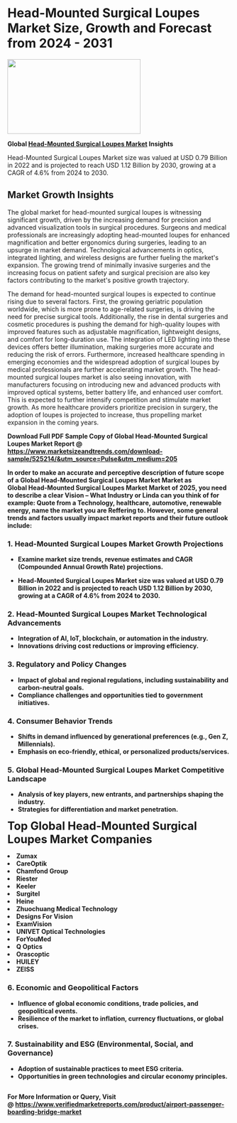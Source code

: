 <H1>Head-Mounted Surgical Loupes Market Size, Growth and Forecast from 2024 - 2031</H1><img class="aligncenter size-medium wp-image-584254" src="https://thirdeyenews.in/wp-content/uploads/2024/09/Global-Market-Research-300x168.jpeg" alt="" width="300" height="168" /><p><strong>Global&nbsp;<a href="https://www.marketsizeandtrends.com/download-sample/525214/&amp;utm_source=Pulse&amp;utm_medium=205">Head-Mounted Surgical Loupes Market</a> Insights</strong></p><p>Head-Mounted Surgical Loupes Market size was valued at USD 0.79 Billion in 2022 and is projected to reach USD 1.12 Billion by 2030, growing at a CAGR of 4.6% from 2024 to 2030.</p><p><h2>Market Growth Insights</h2> <p>The global market for head-mounted surgical loupes is witnessing significant growth, driven by the increasing demand for precision and advanced visualization tools in surgical procedures. Surgeons and medical professionals are increasingly adopting head-mounted loupes for enhanced magnification and better ergonomics during surgeries, leading to an upsurge in market demand. Technological advancements in optics, integrated lighting, and wireless designs are further fueling the market's expansion. The growing trend of minimally invasive surgeries and the increasing focus on patient safety and surgical precision are also key factors contributing to the market's positive growth trajectory.</p> <p><strong></strong></p> <p>The demand for head-mounted surgical loupes is expected to continue rising due to several factors. First, the growing geriatric population worldwide, which is more prone to age-related surgeries, is driving the need for precise surgical tools. Additionally, the rise in dental surgeries and cosmetic procedures is pushing the demand for high-quality loupes with improved features such as adjustable magnification, lightweight designs, and comfort for long-duration use. The integration of LED lighting into these devices offers better illumination, making surgeries more accurate and reducing the risk of errors. Furthermore, increased healthcare spending in emerging economies and the widespread adoption of surgical loupes by medical professionals are further accelerating market growth. The head-mounted surgical loupes market is also seeing innovation, with manufacturers focusing on introducing new and advanced products with improved optical systems, better battery life, and enhanced user comfort. This is expected to further intensify competition and stimulate market growth. As more healthcare providers prioritize precision in surgery, the adoption of loupes is projected to increase, thus propelling market expansion in the coming years. <p><strong></p><p><span class=""><strong>Download Full PDF Sample Copy of Global Head-Mounted Surgical Loupes Market Report</strong> @ <a href="https://www.marketsizeandtrends.com/download-sample/525214/&amp;utm_source=Pulse&amp;utm_medium=205" target="_blank">https://www.marketsizeandtrends.com/download-sample/525214/&amp;utm_source=Pulse&amp;utm_medium=205</a></span></p><p>In order to make an accurate and perceptive description of future scope of a Global&nbsp;Head-Mounted Surgical Loupes Market Market as Global&nbsp;Head-Mounted Surgical Loupes Market Market of 2025, you need to describe a clear Vision &ndash; What Industry or Linda can you think of for example: Quote from a Technology, healthcare, automotive, renewable energy, name the market you are Reffering to. However, some general trends and factors usually impact market reports and their future outlook include:</p><h3>1.&nbsp;<strong>Head-Mounted Surgical Loupes Market Growth Projections</strong></h3><ul><li>Examine market size trends, revenue estimates and CAGR (Compounded Annual Growth Rate) projections.</li><li><p>Head-Mounted Surgical Loupes Market size was valued at USD 0.79 Billion in 2022 and is projected to reach USD 1.12 Billion by 2030, growing at a CAGR of 4.6% from 2024 to 2030.</p></li></ul><h3>2.&nbsp;<strong>Head-Mounted Surgical Loupes Market Technological Advancements</strong></h3><ul><li>Integration of AI, IoT, blockchain, or automation in the industry.</li><li>Innovations driving cost reductions or improving efficiency.</li></ul><h3>3.&nbsp;<strong>Regulatory and Policy Changes</strong></h3><ul><li>Impact of global and regional regulations, including sustainability and carbon-neutral goals.</li><li>Compliance challenges and opportunities tied to government initiatives.</li></ul><h3>4.&nbsp;<strong>Consumer Behavior Trends</strong></h3><ul><li>Shifts in demand influenced by generational preferences (e.g., Gen Z, Millennials).</li><li>Emphasis on eco-friendly, ethical, or personalized products/services.</li></ul><h3>5.&nbsp;<strong>Global Head-Mounted Surgical Loupes Market Competitive Landscape</strong></h3><ul><li>Analysis of key players, new entrants, and partnerships shaping the industry.</li><li>Strategies for differentiation and market penetration.</li></ul><p data-pm-slice="1 1 []"><span style="color: inherit; font-family: inherit; font-size: 25px;">Top Global Head-Mounted Surgical Loupes Market Companies</span></p><div class="" data-test-id=""><p><li>Zumax</li><li> CareOptik</li><li> Chamfond Group</li><li> Riester</li><li> Keeler</li><li> Surgitel</li><li> Heine</li><li> Zhuochuang Medical Technology</li><li> Designs For Vision</li><li> ExamVision</li><li> UNIVET Optical Technologies</li><li> ForYouMed</li><li> Q Optics</li><li> Orascoptic</li><li> HUILEY</li><li> ZEISS</li></p></div><h3>6.&nbsp;<strong>Economic and Geopolitical Factors</strong></h3><ul><li>Influence of global economic conditions, trade policies, and geopolitical events.</li><li>Resilience of the market to inflation, currency fluctuations, or global crises.</li></ul><h3>7.&nbsp;<strong>Sustainability and ESG (Environmental, Social, and Governance)</strong></h3><ul><li>Adoption of sustainable practices to meet ESG criteria.</li><li>Opportunities in green technologies and circular economy principles.</li></ul><h2><strong style="font-size: 14px;">For More Information or Query, Visit @&nbsp;</strong><a style="background-color: #ffffff; font-size: 14px;" href="https://www.marketsizeandtrends.com/report/head-mounted-surgical-loupes-market/" target="_blank">https://www.verifiedmarketreports.com/product/airport-passenger-boarding-bridge-market</a></h2>
